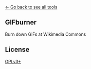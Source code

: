 [← Go back to see all tools](https://github.com/MarcoFalke/wiki-java-tools#wiki-tools)

## GIFburner
Burn down GIFs at Wikimedia Commons

## License
[GPLv3+](COPYING.GPL)
